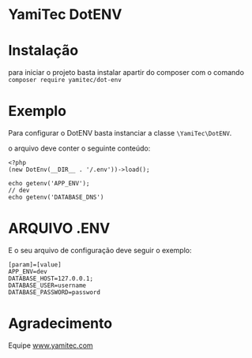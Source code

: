 # YamiTec DotENV

# Instalação

para iniciar o projeto basta instalar apartir do composer  com o comando ```composer require yamitec/dot-env```

# Exemplo 

Para configurar o DotENV basta instanciar a classe ```\YamiTec\DotENV```.

o arquivo deve conter o seguinte conteúdo:

```
<?php
(new DotEnv(__DIR__ . '/.env'))->load();

echo getenv('APP_ENV');
// dev
echo getenv('DATABASE_DNS')

```
# ARQUIVO .ENV

E o seu arquivo de configuração deve seguir o exemplo:
```
[param]=[value]
APP_ENV=dev
DATABASE_HOST=127.0.0.1;
DATABASE_USER=username
DATABASE_PASSWORD=password

```

# Agradecimento

Equipe www.yamitec.com